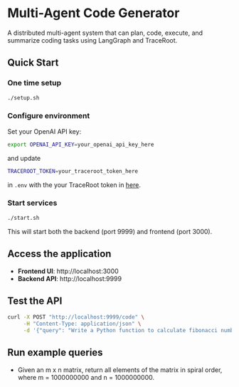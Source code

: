 # Multi-Agent Code Generator

A distributed multi-agent system that can plan, code, execute, and summarize coding tasks using LangGraph and TraceRoot.

## Quick Start

### One time setup

```bash
./setup.sh
```

### Configure environment

Set your OpenAI API key:

```bash
export OPENAI_API_KEY=your_openai_api_key_here
```

and update

```bash
TRACEROOT_TOKEN=your_traceroot_token_here
```

in `.env` with the your TraceRoot token in [here](https://test.traceroot.ai/integrate).

### Start services

```bash
./start.sh
```

This will start both the backend (port 9999) and frontend (port 3000).

## Access the application

- **Frontend UI**: http://localhost:3000
- **Backend API**: http://localhost:9999

## Test the API

```bash
curl -X POST "http://localhost:9999/code" \
     -H "Content-Type: application/json" \
     -d '{"query": "Write a Python function to calculate fibonacci numbers"}'
```

## Run example queries

- Given an m x n matrix, return all elements of the matrix in spiral order, where m = 1000000000 and n = 1000000000.
